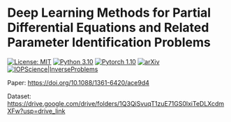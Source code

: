 # Deep Learning Methods for Partial Differential Equations and Related Parameter Identification Problems

[![License: MIT](https://img.shields.io/badge/License-MIT-yellow.svg)](./LICENSE)
[![Python 3.10](https://img.shields.io/badge/python-3.10-blue.svg)](https://www.python.org/downloads/release/python-3100/)
[![Pytorch 1.10](https://img.shields.io/badge/pytorch-1.10-blue.svg)](https://pytorch.org/)
[![arXiv](https://img.shields.io/badge/arXiv-2209.14977-b31b1b.svg)](https://arxiv.org/abs/2209.14977)
[![IOPScience|InverseProblems](https://img.shields.io/badge/doi-10.1088/13616420/ace9d4-b31b1b.svg)](https://iopscience.iop.org/article/10.1088/1361-6420/ace9d4)


Paper: https://doi.org/10.1088/1361-6420/ace9d4

Dataset: https://drive.google.com/drive/folders/1Q3QiSvuqT1zuE71GS0lxiTeDLXcdmXFw?usp=drive_link
